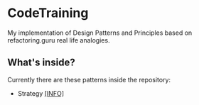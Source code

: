 # CodeTraining
My implementation of Design Patterns and Principles based on refactoring.guru real life analogies.

## What's inside?
Currently there are these patterns inside the repository:

- Strategy [[INFO]](https://refactoring.guru/design-patterns/strategy)
